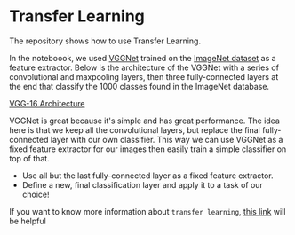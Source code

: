# Transfer Learning
 
The repository shows how to use Transfer Learning. 

In the noteboook, we used [VGGNet](https://arxiv.org/pdf/1409.1556.pdf) trained on the [ImageNet dataset](http://www.image-net.org/) as a feature extractor. Below is the architecture of the VGGNet with a series of convolutional and maxpooling layers, then three fully-connected layers at the end that classify the 1000 classes found in the ImageNet database. 

[VGG-16 Architecture](https://github.com/Shahrullo/DeepLearningPytorch/blob/main/TransferLearning/notebook_ims/vgg_16_architecture.png)

VGGNet is great because it's simple and has great performance. The idea here is that we keep all the convolutional layers, but replace the final fully-connected layer with our own classifier. This way we can use VGGNet as a fixed feature extractor for our images then easily train a simple classifier on top of that.

* Use all but the last fully-connected layer as a fixed feature extractor.
* Define a new, final classification layer and apply it to a task of our choice!

If you want to know more information about `transfer learning`, [this link](https://cs231n.github.io/transfer-learning/) will be helpful

